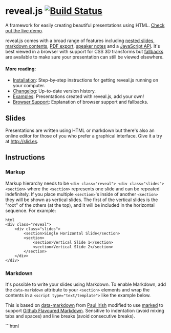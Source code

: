 <h1>reveal.js <a href="https://travis-ci.org/hakimel/reveal.js"><img src="https://travis-ci.org/hakimel/reveal.js.png?branch=master" alt="Build Status" /></a></h1>

<p>A framework for easily creating beautiful presentations using HTML. <a href="http://lab.hakim.se/reveal-js/">Check out the live demo</a>.</p>

<p>reveal.js comes with a broad range of features including <a href="https://github.com/hakimel/reveal.js#markup">nested slides</a>, <a href="https://github.com/hakimel/reveal.js#markdown">markdown contents</a>, <a href="https://github.com/hakimel/reveal.js#pdf-export">PDF export</a>, <a href="https://github.com/hakimel/reveal.js#speaker-notes">speaker notes</a> and a <a href="https://github.com/hakimel/reveal.js#api">JavaScript API</a>. It's best viewed in a browser with support for CSS 3D transforms but <a href="https://github.com/hakimel/reveal.js/wiki/Browser-Support">fallbacks</a> are available to make sure your presentation can still be viewed elsewhere.</p>

<h4>More reading:</h4>

<ul>
<li><a href="#installation">Installation</a>: Step-by-step instructions for getting reveal.js running on your computer.</li>
<li><a href="https://github.com/hakimel/reveal.js/releases">Changelog</a>: Up-to-date version history.</li>
<li><a href="https://github.com/hakimel/reveal.js/wiki/Example-Presentations">Examples</a>: Presentations created with reveal.js, add your own!</li>
<li><a href="https://github.com/hakimel/reveal.js/wiki/Browser-Support">Browser Support</a>: Explanation of browser support and fallbacks.</li>
</ul>

<h2>Slides</h2>

<p>Presentations are written using HTML or markdown but there's also an online editor for those of you who prefer a graphical interface. Give it a try at <a href="http://slid.es">http://slid.es</a>.</p>

<h2>Instructions</h2>

<h3>Markup</h3>

<p>Markup hierarchy needs to be <code>&lt;div class="reveal"&gt; &lt;div class="slides"&gt; &lt;section&gt;</code> where the <code>&lt;section&gt;</code> represents one slide and can be repeated indefinitely. If you place multiple <code>&lt;section&gt;</code>'s inside of another <code>&lt;section&gt;</code> they will be shown as vertical slides. The first of the vertical slides is the "root" of the others (at the top), and it will be included in the horizontal sequence. For example:</p>

<p><code>html
&lt;div class="reveal"&gt;
    &lt;div class="slides"&gt;
        &lt;section&gt;Single Horizontal Slide&lt;/section&gt;
        &lt;section&gt;
            &lt;section&gt;Vertical Slide 1&lt;/section&gt;
            &lt;section&gt;Vertical Slide 2&lt;/section&gt;
        &lt;/section&gt;
    &lt;/div&gt;
&lt;/div&gt;</code></p>

<h3>Markdown</h3>

<p>It's possible to write your slides using Markdown. To enable Markdown, add the <code>data-markdown</code> attribute to your <code>&lt;section&gt;</code> elements and wrap the contents in a <code>&lt;script type="text/template"&gt;</code> like the example below.</p>

<p>This is based on <a href="https://gist.github.com/1343518">data-markdown</a> from <a href="https://github.com/paulirish">Paul Irish</a> modified to use <a href="https://github.com/chjj/marked">marked</a> to support <a href="https://help.github.com/articles/github-flavored-markdown">Github Flavoured Markdown</a>. Sensitive to indentation (avoid mixing tabs and spaces) and line breaks (avoid consecutive breaks).</p>

<p>```html</p>

<section data-markdown>
    <script type="text/template">
        ## Page title

        A paragraph with some text and a [link](http://hakim.se).
    </script>
</section>

<p>```</p>

<h4>External Markdown</h4>

<p>You can write your content as a separate file and have reveal.js load it at runtime. Note the separator arguments which determine how slides are delimited in the external file. The <code>data-charset</code> attribute is optional and specifies which charset to use when loading the external file.</p>

<p><code>html
&lt;section data-markdown="example.md" data-separator="^\n\n\n" data-vertical="^\n\n" data-notes="^Note:" data-charset="iso-8859-15"&gt;&lt;/section&gt;</code></p>

<h3>Configuration</h3>

<p>At the end of your page you need to initialize reveal by running the following code. Note that all config values are optional and will default as specified below.</p>

<p>```javascript
Reveal.initialize({</p>

<pre><code>// Display controls in the bottom right corner
controls: true,

// Display a presentation progress bar
progress: true,

// Push each slide change to the browser history
history: false,

// Enable keyboard shortcuts for navigation
keyboard: true,

// Enable touch events for navigation
touch: true,

// Enable the slide overview mode
overview: true,

// Vertical centering of slides
center: true,

// Loop the presentation
loop: false,

// Change the presentation direction to be RTL
rtl: false,

// Number of milliseconds between automatically proceeding to the
// next slide, disabled when set to 0, this value can be overwritten
// by using a data-autoslide attribute on your slides
autoSlide: 0,

// Enable slide navigation via mouse wheel
mouseWheel: false,

// Transition style
transition: 'default', // default/cube/page/concave/zoom/linear/fade/none

// Transition speed
transitionSpeed: 'default', // default/fast/slow

// Transition style for full page backgrounds
backgroundTransition: 'default' // default/linear/none
</code></pre>

<p>});
```</p>

<p>Note that the new default vertical centering option will break compatibility with slides that were using transitions with backgrounds (<code>cube</code> and <code>page</code>). To restore the previous behavior, set <code>center</code> to <code>false</code>.</p>

<p>The configuration can be updated after initialization using the <code>configure</code> method:</p>

<p>```javascript
// Turn autoSlide off
Reveal.configure({ autoSlide: 0 });</p>

<p>// Start auto-sliding every 5s
Reveal.configure({ autoSlide: 5000 });
```</p>

<h3>Dependencies</h3>

<p>Reveal.js doesn't <em>rely</em> on any third party scripts to work but a few optional libraries are included by default. These libraries are loaded as dependencies in the order they appear, for example:</p>

<p>```javascript
Reveal.initialize({
    dependencies: [
        // Cross-browser shim that fully implements classList - https://github.com/eligrey/classList.js/
        { src: 'lib/js/classList.js', condition: function() { return !document.body.classList; } },</p>

<pre><code>    // Interpret Markdown in &lt;section&gt; elements
    { src: 'plugin/markdown/marked.js', condition: function() { return !!document.querySelector( '[data-markdown]' ); } },
    { src: 'plugin/markdown/markdown.js', condition: function() { return !!document.querySelector( '[data-markdown]' ); } },

    // Syntax highlight for &lt;code&gt; elements
    { src: 'plugin/highlight/highlight.js', async: true, callback: function() { hljs.initHighlightingOnLoad(); } },

    // Zoom in and out with Alt+click
    { src: 'plugin/zoom-js/zoom.js', async: true, condition: function() { return !!document.body.classList; } },

    // Speaker notes
    { src: 'plugin/notes/notes.js', async: true, condition: function() { return !!document.body.classList; } },

    // Remote control your reveal.js presentation using a touch device
    { src: 'plugin/remotes/remotes.js', async: true, condition: function() { return !!document.body.classList; } },

    // MathJax
    { src: 'plugin/math/math.js', async: true }
]
</code></pre>

<p>});
```</p>

<p>You can add your own extensions using the same syntax. The following properties are available for each dependency object:
- <strong>src</strong>: Path to the script to load
- <strong>async</strong>: [optional] Flags if the script should load after reveal.js has started, defaults to false
- <strong>callback</strong>: [optional] Function to execute when the script has loaded
- <strong>condition</strong>: [optional] Function which must return true for the script to be loaded</p>

<h3>Presentation Size</h3>

<p>All presentations have a normal size, that is the resolution at which they are authored. The framework will automatically scale presentations uniformly based on this size to ensure that everything fits on any given display or viewport.</p>

<p>See below for a list of configuration options related to sizing, including default values:</p>

<p>```javascript
Reveal.initialize({</p>

<pre><code>...

// The "normal" size of the presentation, aspect ratio will be preserved
// when the presentation is scaled to fit different resolutions. Can be
// specified using percentage units.
width: 960,
height: 700,

// Factor of the display size that should remain empty around the content
margin: 0.1,

// Bounds for smallest/largest possible scale to apply to content
minScale: 0.2,
maxScale: 1.0
</code></pre>

<p>});
```</p>

<h3>Keyboard Bindings</h3>

<p>If you're unhappy with any of the default keyboard bindings you can override them using the <code>keyboard</code> config option:</p>

<p><code>javascript
Reveal.configure({
  keyboard: {
    13: 'next', // go to the next slide when the ENTER key is pressed
    27: function() {}, // do something custom when ESC is pressed
    32: null // don't do anything when SPACE is pressed (i.e. disable a reveal.js default binding)
  }
});</code></p>

<h3>API</h3>

<p>The <code>Reveal</code> class provides a JavaScript API for controlling navigation and reading state:</p>

<p>```javascript
// Navigation
Reveal.slide( indexh, indexv, indexf );
Reveal.left();
Reveal.right();
Reveal.up();
Reveal.down();
Reveal.prev();
Reveal.next();
Reveal.prevFragment();
Reveal.nextFragment();
Reveal.toggleOverview();
Reveal.togglePause();</p>

<p>// Retrieves the previous and current slide elements
Reveal.getPreviousSlide();
Reveal.getCurrentSlide();</p>

<p>Reveal.getIndices(); // { h: 0, v: 0 } }</p>

<p>// State checks
Reveal.isFirstSlide();
Reveal.isLastSlide();
Reveal.isOverview();
Reveal.isPaused();
```</p>

<h3>Ready Event</h3>

<p>The 'ready' event is fired when reveal.js has loaded all (synchronous) dependencies and is ready to start navigating.</p>

<p><code>javascript
Reveal.addEventListener( 'ready', function( event ) {
    // event.currentSlide, event.indexh, event.indexv
} );</code></p>

<h3>Slide Changed Event</h3>

<p>An 'slidechanged' event is fired each time the slide is changed (regardless of state). The event object holds the index values of the current slide as well as a reference to the previous and current slide HTML nodes.</p>

<p>Some libraries, like MathJax (see <a href="https://github.com/hakimel/reveal.js/issues/226#issuecomment-10261609">#226</a>), get confused by the transforms and display states of slides. Often times, this can be fixed by calling their update or render function from this callback.</p>

<p><code>javascript
Reveal.addEventListener( 'slidechanged', function( event ) {
    // event.previousSlide, event.currentSlide, event.indexh, event.indexv
} );</code></p>

<h3>States</h3>

<p>If you set <code>data-state="somestate"</code> on a slide <code>&lt;section&gt;</code>, "somestate" will be applied as a class on the document element when that slide is opened. This allows you to apply broad style changes to the page based on the active slide.</p>

<p>Furthermore you can also listen to these changes in state via JavaScript:</p>

<p><code>javascript
Reveal.addEventListener( 'somestate', function() {
    // TODO: Sprinkle magic
}, false );</code></p>

<h3>Slide Backgrounds</h3>

<p>Slides are contained within a limited portion of the screen by default to allow them to fit any display and scale uniformly. You can apply full page background colors or images by applying a <code>data-background</code> attribute to your <code>&lt;section&gt;</code> elements. Below are a few examples.</p>

<p><code>html
&lt;section data-background="#ff0000"&gt;
    &lt;h2&gt;All CSS color formats are supported, like rgba() or hsl().&lt;/h2&gt;
&lt;/section&gt;
&lt;section data-background="http://example.com/image.png"&gt;
    &lt;h2&gt;This slide will have a full-size background image.&lt;/h2&gt;
&lt;/section&gt;
&lt;section data-background="http://example.com/image.png" data-background-size="100px" data-background-repeat="repeat"&gt;
    &lt;h2&gt;This background image will be sized to 100px and repeated.&lt;/h2&gt;
&lt;/section&gt;</code></p>

<p>Backgrounds transition using a fade animation by default. This can be changed to a linear sliding transition by passing <code>backgroundTransition: 'slide'</code> to the <code>Reveal.initialize()</code> call. Alternatively you can set <code>data-background-transition</code> on any section with a background to override that specific transition.</p>

<h3>Slide Transitions</h3>

<p>The global presentation transition is set using the <code>transition</code> config value. You can override the global transition for a specific slide by using the <code>data-transition</code> attribute:</p>

<p>```html</p>

<section data-transition="zoom">
    <h2>This slide will override the presentation transition and zoom!</h2>
</section>

<section data-transition-speed="fast">
    <h2>Choose from three transition speeds: default, fast or slow!</h2>
</section>

<p>```</p>

<p>Note that this does not work with the page and cube transitions.</p>

<h3>Internal links</h3>

<p>It's easy to link between slides. The first example below targets the index of another slide whereas the second targets a slide with an ID attribute (<code>&lt;section id="some-slide"&gt;</code>):</p>

<p><code>html
&lt;a href="#/2/2"&gt;Link&lt;/a&gt;
&lt;a href="#/some-slide"&gt;Link&lt;/a&gt;</code></p>

<p>You can also add relative navigation links, similar to the built in reveal.js controls, by appending one of the following classes on any element. Note that each element is automatically given an <code>enabled</code> class when it's a valid navigation route based on the current slide.</p>

<p><code>html
&lt;a href="#" class="navigate-left"&gt;
&lt;a href="#" class="navigate-right"&gt;
&lt;a href="#" class="navigate-up"&gt;
&lt;a href="#" class="navigate-down"&gt;
&lt;a href="#" class="navigate-prev"&gt; &lt;!-- Previous vertical or horizontal slide --&gt;
&lt;a href="#" class="navigate-next"&gt; &lt;!-- Next vertical or horizontal slide --&gt;</code></p>

<h3>Fragments</h3>

<p>Fragments are used to highlight individual elements on a slide. Every element with the class <code>fragment</code> will be stepped through before moving on to the next slide. Here's an example: http://lab.hakim.se/reveal-js/#/16</p>

<p>The default fragment style is to start out invisible and fade in. This style can be changed by appending a different class to the fragment:</p>

<p><code>html
&lt;section&gt;
    &lt;p class="fragment grow"&gt;grow&lt;/p&gt;
    &lt;p class="fragment shrink"&gt;shrink&lt;/p&gt;
    &lt;p class="fragment roll-in"&gt;roll-in&lt;/p&gt;
    &lt;p class="fragment fade-out"&gt;fade-out&lt;/p&gt;
    &lt;p class="fragment highlight-red"&gt;highlight-red&lt;/p&gt;
    &lt;p class="fragment highlight-green"&gt;highlight-green&lt;/p&gt;
    &lt;p class="fragment highlight-blue"&gt;highlight-blue&lt;/p&gt;
&lt;/section&gt;</code></p>

<p>Multiple fragments can be applied to the same element sequentially by wrapping it, this will fade in the text on the first step and fade it back out on the second.</p>

<p><code>html
&lt;section&gt;
    &lt;span class="fragment fade-in"&gt;
        &lt;span class="fragment fade-out"&gt;I'll fade in, then out&lt;/span&gt;
    &lt;/span&gt;
&lt;/section&gt;</code></p>

<p>The display order of fragments can be controlled using the <code>data-fragment-index</code> attribute.</p>

<p><code>html
&lt;section&gt;
    &lt;p class="fragment" data-fragment-index="3"&gt;Appears last&lt;/p&gt;
    &lt;p class="fragment" data-fragment-index="1"&gt;Appears first&lt;/p&gt;
    &lt;p class="fragment" data-fragment-index="2"&gt;Appears second&lt;/p&gt;
&lt;/section&gt;</code></p>

<h3>Fragment events</h3>

<p>When a slide fragment is either shown or hidden reveal.js will dispatch an event.</p>

<p>Some libraries, like MathJax (see #505), get confused by the initially hidden fragment elements. Often times this can be fixed by calling their update or render function from this callback.</p>

<p><code>javascript
Reveal.addEventListener( 'fragmentshown', function( event ) {
    // event.fragment = the fragment DOM element
} );
Reveal.addEventListener( 'fragmenthidden', function( event ) {
    // event.fragment = the fragment DOM element
} );</code></p>

<h3>Code syntax highlighting</h3>

<p>By default, Reveal is configured with <a href="http://softwaremaniacs.org/soft/highlight/en/">highlight.js</a> for code syntax highlighting. Below is an example with clojure code that will be syntax highlighted. When the <code>data-trim</code> attribute is present surrounding whitespace is automatically removed.</p>

<p><code>html
&lt;section&gt;
    &lt;pre&gt;&lt;code data-trim&gt;
(def lazy-fib
  (concat
   [0 1]
   ((fn rfib [a b]
        (lazy-cons (+ a b) (rfib b (+ a b)))) 0 1)))
    &lt;/code&gt;&lt;/pre&gt;
&lt;/section&gt;</code></p>

<h3>Overview mode</h3>

<p>Press "Esc" or "o" keys to toggle the overview mode on and off. While you're in this mode, you can still navigate between slides,
as if you were at 1,000 feet above your presentation. The overview mode comes with a few API hooks:</p>

<p>```javascript
Reveal.addEventListener( 'overviewshown', function( event ) { /* ... <em>/ } );
Reveal.addEventListener( 'overviewhidden', function( event ) { /</em> ... */ } );</p>

<p>// Toggle the overview mode programmatically
Reveal.toggleOverview();
```</p>

<h3>Fullscreen mode</h3>

<p>Just press »F« on your keyboard to show your presentation in fullscreen mode. Press the »ESC« key to exit fullscreen mode.</p>

<h3>Embedded media</h3>

<p>Embedded HTML5 <code>&lt;video&gt;</code>/<code>&lt;audio&gt;</code> and YouTube iframes are automatically paused when you navigate away from a slide. This can be disabled by decorating your element with a <code>data-ignore</code> attribute.</p>

<p>Add <code>data-autoplay</code> to your media element if you want it to automatically start playing when the slide is shown:</p>

<p><code>html
&lt;video data-autoplay src="http://clips.vorwaerts-gmbh.de/big_buck_bunny.mp4"&gt;&lt;/video&gt;</code></p>

<h3>Stretching elements</h3>

<p>Sometimes it's desirable to have an element, like an image or video, stretch to consume as much space as possible within a given slide. This can be done by adding the <code>.stretch</code> class to an element as seen below:</p>

<p><code>html
&lt;section&gt;
    &lt;h2&gt;This video will use up the remaining space on the slide&lt;/h2&gt;
    &lt;video class="stretch" src="http://clips.vorwaerts-gmbh.de/big_buck_bunny.mp4"&gt;&lt;/video&gt;
&lt;/section&gt;</code></p>

<p>Limitations:
- Only direct descendants of a slide section can be stretched
- Only one descendant per slide section can be stretched</p>

<h2>PDF Export</h2>

<p>Presentations can be exported to PDF via a special print stylesheet. This feature requires that you use <a href="http://google.com/chrome">Google Chrome</a>.
Here's an example of an exported presentation that's been uploaded to SlideShare: http://www.slideshare.net/hakimel/revealjs-13872948.</p>

<ol>
<li>Open your presentation with <a href="https://github.com/hakimel/reveal.js/blob/master/css/print/pdf.css">css/print/pdf.css</a> included on the page. The default index HTML lets you add <em>print-pdf</em> anywhere in the query to include the stylesheet, for example: <a href="http://lab.hakim.se/reveal-js?print-pdf">lab.hakim.se/reveal-js?print-pdf</a>.</li>
<li>Open the in-browser print dialog (CMD+P).</li>
<li>Change the <strong>Destination</strong> setting to <strong>Save as PDF</strong>.</li>
<li>Change the <strong>Layout</strong> to <strong>Landscape</strong>.</li>
<li>Change the <strong>Margins</strong> to <strong>None</strong>.</li>
<li>Click <strong>Save</strong>.</li>
</ol>

<p><img src="https://s3.amazonaws.com/hakim-static/reveal-js/pdf-print-settings.png" alt="Chrome Print Settings" /></p>

<h2>Theming</h2>

<p>The framework comes with a few different themes included:</p>

<ul>
<li>default: Gray background, white text, blue links</li>
<li>beige: Beige background, dark text, brown links</li>
<li>sky: Blue background, thin white text, blue links</li>
<li>night: Black background, thick white text, orange links</li>
<li>serif: Cappuccino background, gray text, brown links</li>
<li>simple: White background, black text, blue links</li>
</ul>

<p>Each theme is available as a separate stylesheet. To change theme you will need to replace <strong>default</strong> below with your desired theme name in index.html:</p>

<p><code>html
&lt;link rel="stylesheet" href="css/theme/default.css" id="theme"&gt;</code></p>

<p>If you want to add a theme of your own see the instructions here: <a href="https://github.com/hakimel/reveal.js/blob/master/css/theme/README.md">/css/theme/README.md</a>.</p>

<h2>Speaker Notes</h2>

<p>reveal.js comes with a speaker notes plugin which can be used to present per-slide notes in a separate browser window. The notes window also gives you a preview of the next upcoming slide so it may be helpful even if you haven't written any notes. Press the 's' key on your keyboard to open the notes window.</p>

<p>Notes are defined by appending an <code>&lt;aside&gt;</code> element to a slide as seen below. You can add the <code>data-markdown</code> attribute to the aside element if you prefer writing notes using Markdown.</p>

<p>```html</p>

<section>
    <h2>Some Slide</h2>

    <aside class="notes">
        Oh hey, these are some notes. They'll be hidden in your presentation, but you can see them if you open the speaker notes window (hit 's' on your keyboard).
    </aside>
</section>

<p>```</p>

<p>If you're using the external Markdown plugin, you can add notes with the help of a special delimiter:</p>

<p>```html</p>

<section data-markdown="example.md" data-separator="^\n\n\n" data-vertical="^\n\n" data-notes="^Note:"></section>

<h1>Title</h1>

<h2>Sub-title</h2>

<p>Here is some content...</p>

<p>Note:
This will only display in the notes window.
```</p>

<h2>Server Side Speaker Notes</h2>

<p>In some cases it can be desirable to run notes on a separate device from the one you're presenting on. The Node.js-based notes plugin lets you do this using the same note definitions as its client side counterpart. Include the required scripts by adding the following dependencies:</p>

<p>```javascript
Reveal.initialize({
    ...</p>

<pre><code>dependencies: [
    { src: 'socket.io/socket.io.js', async: true },
    { src: 'plugin/notes-server/client.js', async: true }
]
</code></pre>

<p>});
```</p>

<p>Then:</p>

<ol>
<li>Install <a href="http://nodejs.org/">Node.js</a></li>
<li>Run <code>npm install</code></li>
<li>Run <code>node plugin/notes-server</code></li>
</ol>

<h2>Multiplexing</h2>

<p>The multiplex plugin allows your audience to view the slides of the presentation you are controlling on their own phone, tablet or laptop. As the master presentation navigates the slides, all client presentations will update in real time. See a demo at <a href="http://revealjs.jit.su">http://revealjs.jit.su/</a>.</p>

<p>The multiplex plugin needs the following 3 things to operate:</p>

<ol>
<li>Master presentation that has control</li>
<li>Client presentations that follow the master</li>
<li>Socket.io server to broadcast events from the master to the clients</li>
</ol>

<p>More details:</p>

<h4>Master presentation</h4>

<p>Served from a static file server accessible (preferably) only to the presenter. This need only be on your (the presenter's) computer. (It's safer to run the master presentation from your own computer, so if the venue's Internet goes down it doesn't stop the show.) An example would be to execute the following commands in the directory of your master presentation:</p>

<ol>
<li><code>npm install node-static</code></li>
<li><code>static</code></li>
</ol>

<p>If you want to use the speaker notes plugin with your master presentation then make sure you have the speaker notes plugin configured correctly along with the configuration shown below, then execute <code>node plugin/notes-server</code> in the directory of your master presentation. The configuration below will cause it to connect to the socket.io server as a master, as well as launch your speaker-notes/static-file server.</p>

<p>You can then access your master presentation at <code>http://localhost:1947</code></p>

<p>Example configuration:
```javascript
Reveal.initialize({
    // other options...</p>

<pre><code>multiplex: {
    // Example values. To generate your own, see the socket.io server instructions.
    secret: '13652805320794272084', // Obtained from the socket.io server. Gives this (the master) control of the presentation
    id: '1ea875674b17ca76', // Obtained from socket.io server
    url: 'revealjs.jit.su:80' // Location of socket.io server
},

// Don't forget to add the dependencies
dependencies: [
    { src: '//cdnjs.cloudflare.com/ajax/libs/socket.io/0.9.10/socket.io.min.js', async: true },
    { src: 'plugin/multiplex/master.js', async: true },

    // and if you want speaker notes
    { src: 'plugin/notes-server/client.js', async: true }

    // other dependencies...
]
</code></pre>

<p>});
```</p>

<h4>Client presentation</h4>

<p>Served from a publicly accessible static file server. Examples include: GitHub Pages, Amazon S3, Dreamhost, Akamai, etc. The more reliable, the better. Your audience can then access the client presentation via <code>http://example.com/path/to/presentation/client/index.html</code>, with the configuration below causing them to connect to the socket.io server as clients.</p>

<p>Example configuration:
```javascript
Reveal.initialize({
    // other options...</p>

<pre><code>multiplex: {
    // Example values. To generate your own, see the socket.io server instructions.
    secret: null, // null so the clients do not have control of the master presentation
    id: '1ea875674b17ca76', // id, obtained from socket.io server
    url: 'revealjs.jit.su:80' // Location of socket.io server
},

// Don't forget to add the dependencies
dependencies: [
    { src: '//cdnjs.cloudflare.com/ajax/libs/socket.io/0.9.10/socket.io.min.js', async: true },
    { src: 'plugin/multiplex/client.js', async: true }

    // other dependencies...
]
</code></pre>

<p>});
```</p>

<h4>Socket.io server</h4>

<p>Server that receives the slideChanged events from the master presentation and broadcasts them out to the connected client presentations. This needs to be publicly accessible. You can run your own socket.io server with the commands:</p>

<ol>
<li><code>npm install</code></li>
<li><code>node plugin/multiplex</code></li>
</ol>

<p>Or you use the socket.io server at <a href="http://revealjs.jit.su">http://revealjs.jit.su</a>.</p>

<p>You'll need to generate a unique secret and token pair for your master and client presentations. To do so, visit <code>http://example.com/token</code>, where <code>http://example.com</code> is the location of your socket.io server. Or if you're going to use the socket.io server at <a href="http://revealjs.jit.su">http://revealjs.jit.su</a>, visit <a href="http://revealjs.jit.su/token">http://revealjs.jit.su/token</a>.</p>

<p>You are very welcome to point your presentations at the Socket.io server running at <a href="http://revealjs.jit.su">http://revealjs.jit.su</a>, but availability and stability are not guaranteed. For anything mission critical I recommend you run your own server. It is simple to deploy to nodejitsu, heroku, your own environment, etc.</p>

<h5>socket.io server as file static server</h5>

<p>The socket.io server can play the role of static file server for your client presentation, as in the example at <a href="http://revealjs.jit.su">http://revealjs.jit.su</a>. (Open <a href="http://revealjs.jit.su">http://revealjs.jit.su</a> in two browsers. Navigate through the slides on one, and the other will update to match.)</p>

<p>Example configuration:
```javascript
Reveal.initialize({
    // other options...</p>

<pre><code>multiplex: {
    // Example values. To generate your own, see the socket.io server instructions.
    secret: null, // null so the clients do not have control of the master presentation
    id: '1ea875674b17ca76', // id, obtained from socket.io server
    url: 'example.com:80' // Location of your socket.io server
},

// Don't forget to add the dependencies
dependencies: [
    { src: '//cdnjs.cloudflare.com/ajax/libs/socket.io/0.9.10/socket.io.min.js', async: true },
    { src: 'plugin/multiplex/client.js', async: true }

    // other dependencies...
]
</code></pre>

<p>```</p>

<p>It can also play the role of static file server for your master presentation and client presentations at the same time (as long as you don't want to use speaker notes). (Open <a href="http://revealjs.jit.su">http://revealjs.jit.su</a> in two browsers. Navigate through the slides on one, and the other will update to match. Navigate through the slides on the second, and the first will update to match.) This is probably not desirable, because you don't want your audience to mess with your slides while you're presenting. ;)</p>

<p>Example configuration:
```javascript
Reveal.initialize({
    // other options...</p>

<pre><code>multiplex: {
    // Example values. To generate your own, see the socket.io server instructions.
    secret: '13652805320794272084', // Obtained from the socket.io server. Gives this (the master) control of the presentation
    id: '1ea875674b17ca76', // Obtained from socket.io server
    url: 'example.com:80' // Location of your socket.io server
},

// Don't forget to add the dependencies
dependencies: [
    { src: '//cdnjs.cloudflare.com/ajax/libs/socket.io/0.9.10/socket.io.min.js', async: true },
    { src: 'plugin/multiplex/master.js', async: true },
    { src: 'plugin/multiplex/client.js', async: true }

    // other dependencies...
]
</code></pre>

<p>});
```</p>

<h2>Leap Motion</h2>

<p>The Leap Motion plugin lets you utilize your <a href="https://www.leapmotion.com/">Leap Motion</a> device to control basic navigation of your presentation. The gestures currently supported are:</p>

<h5>1 to 2 fingers</h5>

<ul>
<li>Pointer &mdash; Point to anything on screen. Move your finger past the device to expand the pointer.</li>
</ul>

<h5>1 hand + 3 or more fingers</h5>

<ul>
<li>Left</li>
<li>Right</li>
<li>Up</li>
<li>down</li>
</ul>

<p>Navigate through your slides. See config options to invert movements.</p>

<h5>2 hands</h5>

<ul>
<li>Up</li>
</ul>

<p>Toggle the overview mode. Do it a second time to exit the overview.</p>

<h4>Config Options</h4>

<p>You can edit the following options:
* autoCenter: Defaults to true. Center the pointer based on where you put your finger into the leap motions detection field.
* gestureDelay: Defaults to 500. How long to delay between gestures in milliseconds.
* naturalSwipe: Defaults to true. Swipe as though you were touching a touch screen. Set to false to invert.
* pointerColor: Defaults to #00aaff. The color of the pointer.
* pointerOpacity: Defaults to 0.7. The opacity of the pointer.
* pointerSize: Defaults to 15. The minimum height and width of the pointer.
* pointerTolerance: Defaults to 120. Bigger = slower pointer.</p>

<p>Example configuration:
```js
Reveal.initialize({</p>

<pre><code>// other options...

leap: {
    naturalSwipe   : false,    // Invert swipe gestures
    pointerOpacity : 0.5,      // Set pointer opacity to 0.5
    pointerColor   : '#d80000' // Red pointer
},

dependencies: [
    { src: 'plugin/leap/leap.js', async: true }
]
</code></pre>

<p>});
```</p>

<h2>MathJax</h2>

<p>If you want to display math equations in your presentation you can easily do so by including this plugin. The plugin is a very thin wrapper around the <a href="http://www.mathjax.org/">MathJax</a> library. To use it you'll need to include it as a reveal.js dependency, <a href="#dependencies">find our more about dependencies here</a>.</p>

<p>The plugin defaults to using <a href="http://en.wikipedia.org/wiki/LaTeX">LaTeX</a> but that can be adjusted through the <code>math</code> configuration object. Note that MathJax is loaded from a remote server. If you want to use it offline you'll need to download a copy of the library and adjust the <code>mathjax</code> configuration value.</p>

<p>Below is an example of how the plugin can be configured. If you don't intend to change these values you do not need to include the <code>math</code> config object at all.</p>

<p>```js
Reveal.initialize({</p>

<pre><code>// other options ...

math: {
    mathjax: 'http://cdn.mathjax.org/mathjax/latest/MathJax.js',
    config: 'TeX-AMS_HTML-full'  // See http://docs.mathjax.org/en/latest/config-files.html
},

dependencies: [
    { src: 'plugin/math/math.js', async: true }
]
</code></pre>

<p>});
```</p>

<p>Read MathJax's documentation if you want <a href="http://docs.mathjax.org/en/latest/start.html#secure-access-to-the-cdn">secure delivery</a> or serve <a href="http://docs.mathjax.org/en/latest/configuration.html#loading-mathjax-from-the-cdn">specific versons</a> for stabilty.</p>

<h2>Installation</h2>

<p>The <strong>basic setup</strong> is for authoring presentations only. The <strong>full setup</strong> gives you access to all reveal.js features and plugins such as speaker notes as well as the development tasks needed to make changes to the source.</p>

<h3>Basic setup</h3>

<p>The core of reveal.js is very easy to install. You'll simply need to download a copy of this repository and open the index.html file directly in your browser.</p>

<ol>
<li><p>Download the latest version of reveal.js from <a href="https://github.com/hakimel/reveal.js/releases">https://github.com/hakimel/reveal.js/releases</a></p></li>
<li><p>Unzip and replace the example contents in index.html with your own</p></li>
<li><p>Open index.html in a browser to view it</p></li>
</ol>

<h3>Full setup</h3>

<p>Some reveal.js features, like external markdown, require that presentations run from a local web server. The following instructions will set up such a server as well as all of the development tasks needed to make edits to the reveal.js source code.</p>

<ol>
<li><p>Install <a href="http://nodejs.org/">Node.js</a></p></li>
<li><p>Install <a href="http://gruntjs.com/getting-started#installing-the-cli">Grunt</a></p></li>
<li><p>Clone the reveal.js repository
<code>$ git clone git@github.com:hakimel/reveal.js.git</code></p></li>
<li><p>Navigate to the reveal.js folder
<code>$ cd reveal.js</code></p></li>
<li><p>Install dependencies
<code>$ npm install</code></p></li>
<li><p>Serve the presentation and monitor source files for changes
<code>$ grunt serve</code></p></li>
<li><p>Open <a href="http://localhost:8000">http://localhost:8000</a> to view your presentation</p></li>
</ol>

<h3>Folder Structure</h3>

<ul>
<li><strong>css/</strong> Core styles without which the project does not function</li>
<li><strong>js/</strong> Like above but for JavaScript</li>
<li><strong>plugin/</strong> Components that have been developed as extensions to reveal.js</li>
<li><strong>lib/</strong> All other third party assets (JavaScript, CSS, fonts)</li>
</ul>

<h2>License</h2>

<p>MIT licensed</p>

<p>Copyright (C) 2013 Hakim El Hattab, http://hakim.se</p>
